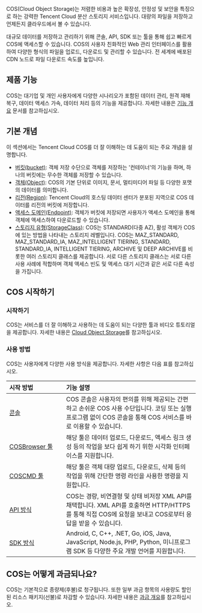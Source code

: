 

COS(Cloud Object Storage)는 저렴한 비용과 높은 확장성, 안정성 및 보안을 특징으로 하는 강력한 Tencent Cloud 분산 스토리지 서비스입니다. 대량의 파일을 저장하고 언제든지 클라우드에서 볼 수 있습니다.

대규모 데이터를 저장하고 관리하기 위해 콘솔, API, SDK 또는 툴을 통해 쉽고 빠르게 COS에 액세스할 수 있습니다. COS의 사용자 친화적인 Web 관리 인터페이스를 활용하여 다양한 형식의 파일을 업로드, 다운로드 및 관리할 수 있습니다. 전 세계에 배포된 CDN 노드로 파일 다운로드 속도를 높입니다.



## 제품 기능

COS는 대기업 및 개인 사용자에게 다양한 시나리오가 포함된 데이터 관리, 원격 재해 복구, 데이터 액세스 가속, 데이터 처리 등의 기능을 제공합니다. 자세한 내용은 [기능 개요](https://intl.cloud.tencent.com/document/product/436/8186) 문서를 참고하십시오.

## 기본 개념

이 섹션에서는 Tencent Cloud COS를 더 잘 이해하는 데 도움이 되는 주요 개념을 설명합니다.

- [버킷(bucket)](https://intl.cloud.tencent.com/document/product/436/13312): 객체 저장 수단으로 객체를 저장하는 '컨테이너'의 기능을 하며, 하나의 버킷에는 무수한 객체를 저장할 수 있습니다.
- [객체(Object)](https://intl.cloud.tencent.com/document/product/436/13324): COS의 기본 단위로 이미지, 문서, 멀티미디어 파일 등 다양한 포맷의 데이터를 의미합니다.
- [리전(Region)](https://intl.cloud.tencent.com/document/product/436/6224): Tencent Cloud의 호스팅 데이터 센터가 분포된 지역으로 COS 데이터를 리전의 버킷에 저장합니다.
- [액세스 도메인(Endpoint)](https://intl.cloud.tencent.com/document/product/436/6224): 객체가 버킷에 저장되면 사용자가 액세스 도메인을 통해 객체에 액세스하여 다운로드할 수 있습니다.
- [스토리지 유형(StorageClass)](https://intl.cloud.tencent.com/document/product/436/30925): COS는 STANDARD(다중 AZ), 활성 객체가 COS에 있는 방법을 나타내는 스토리지 레벨입니다. COS는 MAZ_STANDARD, MAZ_STANDARD_IA, MAZ_INTELLIGENT TIERING, STANDARD, STANDARD_IA, INTELLIGENT TIERING, ARCHIVE 및 DEEP ARCHIVE를 비롯한 여러 스토리지 클래스를 제공합니다. 서로 다른 스토리지 클래스는 서로 다른 사용 사례에 적합하며 객체 액세스 빈도 및 액세스 대기 시간과 같은 서로 다른 속성을 가집니다.



## COS 시작하기

### 시작하기

COS는 서비스를 더 잘 이해하고 사용하는 데 도움이 되는 다양한 툴과 비디오 튜토리얼을 제공합니다. 자세한 내용은 [Cloud Object Storage](https://www.tencentcloud.com/products/cos)를 참고하십시오.


### 사용 방법

COS는 사용자에게 다양한 사용 방식을 제공합니다. 자세한 사항은 다음 표를 참고하십시오.

<table>
<thead>
<tr>
<th align="left" width="30%">시작 방법</th>
<th align="left" width="70%">기능 설명</th>
</tr>
</thead>
<tbody>
<tr>
<td align="left" width="30%"><a href="https://intl.cloud.tencent.com/document/product/436/32955">콘솔</a></td>
<td align="left" width="70%">COS 콘솔은 사용자의 편의를 위해 제공되는 간편하고 손쉬운 COS 사용 수단입니다. 코딩 또는 실행 프로그램 없이 COS 콘솔을 통해 COS 서비스를 바로 이용할 수 있습니다.</td>
</tr>
<tr>
<td align="left" width="30%"><a href="https://intl.cloud.tencent.com/document/product/436/11366">COSBrowser 툴</a></td>
<td align="left" width="70%">해당 툴은 데이터 업로드, 다운로드, 액세스 링크 생성 등의 작업을 보다 쉽게 하기 위한 시각화 인터페이스를 지원합니다.</td>
</tr>
<tr>
<td align="left" width="30%"><a href="https://cloud.tencent.com/doc/product/436/10976">COSCMD 툴</a></td>
<td align="left" width="70%">해당 툴은 객체 대량 업로드, 다운로드, 삭제 등의 작업을 위해 간단한 명령 라인을 사용한 명령을 지원합니다.</td>
</tr>
<tr>
<td align="left" width="30%"><a href="https://intl.cloud.tencent.com/document/product/436/7751">API 방식</a></td>
<td align="left" width="70%">COS는 경량, 비연결형 및 상태 비저장 XML API를 채택합니다. XML API를 호출하면 HTTP/HTTPS를 통해 직접 COS에 요청을 보내고 COS로부터 응답을 받을 수 있습니다.</td>
</tr>
<tr>
<td align="left" width="30%"><a href="https://intl.cloud.tencent.com/document/product/436/6474">SDK 방식</a></td>
<td align="left" width="70%">Android, C, C++, .NET, Go, iOS, Java, JavaScript, Node.js, PHP, Python, 미니프로그램 SDK 등 다양한 주요 개발 언어를 지원합니다.</td>
</tr>
</tbody></table>





## COS는 어떻게 과금되나요?

COS는 기본적으로 종량제(후불)로 청구됩니다. 또한 일부 과금 항목의 사용량도 할인된 리소스 패키지(선불)로 차감할 수 있습니다. 자세한 내용은 [과금 개요](https://intl.cloud.tencent.com/document/product/436/16871)를 참고하십시오.


